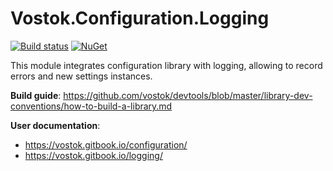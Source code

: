 # Vostok.Configuration.Logging

[![Build status](https://ci.appveyor.com/api/projects/status/github/vostok/configuration.logging?svg=true&branch=master)](https://ci.appveyor.com/project/vostok/configuration.logging/branch/master)
[![NuGet](https://img.shields.io/nuget/v/Vostok.Configuration.Logging.svg)](https://www.nuget.org/packages/Vostok.Configuration.Logging)

This module integrates configuration library with logging, allowing to record errors and new settings instances.

**Build guide**: https://github.com/vostok/devtools/blob/master/library-dev-conventions/how-to-build-a-library.md

**User documentation**: 
- https://vostok.gitbook.io/configuration/
- https://vostok.gitbook.io/logging/
